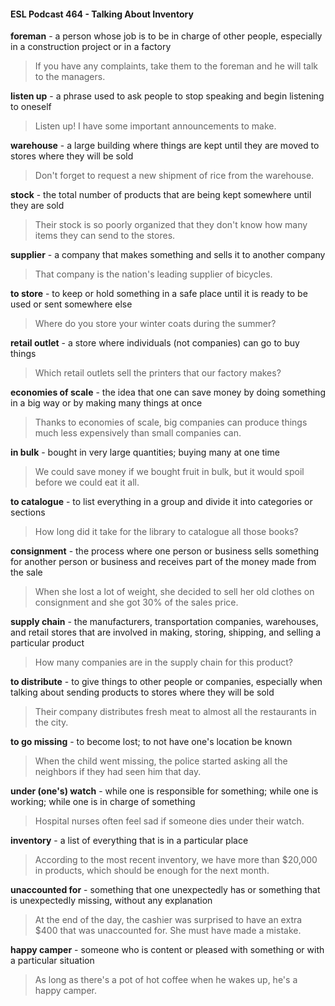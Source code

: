 #### ESL Podcast 464 - Talking About Inventory

**foreman** - a person whose job is to be in charge of other people, especially in a
construction project or in a factory

> If you have any complaints, take them to the foreman and he will talk to the
managers.

**listen up** - a phrase used to ask people to stop speaking and begin listening to
oneself

> Listen up! I have some important announcements to make.

**warehouse** - a large building where things are kept until they are moved to
stores where they will be sold

> Don't forget to request a new shipment of rice from the warehouse.

**stock** - the total number of products that are being kept somewhere until they
are sold

> Their stock is so poorly organized that they don't know how many items they
can send to the stores.

**supplier** - a company that makes something and sells it to another company

> That company is the nation's leading supplier of bicycles.

**to store** - to keep or hold something in a safe place until it is ready to be used or
sent somewhere else

> Where do you store your winter coats during the summer?

**retail outlet** - a store where individuals (not companies) can go to buy things

> Which retail outlets sell the printers that our factory makes?

**economies of scale** - the idea that one can save money by doing something in
a big way or by making many things at once

> Thanks to economies of scale, big companies can produce things much less
expensively than small companies can.

**in bulk** - bought in very large quantities; buying many at one time

> We could save money if we bought fruit in bulk, but it would spoil before we
could eat it all.

**to catalogue** - to list everything in a group and divide it into categories or
sections

> How long did it take for the library to catalogue all those books?

**consignment** - the process where one person or business sells something for
another person or business and receives part of the money made from the sale

> When she lost a lot of weight, she decided to sell her old clothes on
consignment and she got 30% of the sales price.

**supply chain** - the manufacturers, transportation companies, warehouses, and
retail stores that are involved in making, storing, shipping, and selling a particular
product

> How many companies are in the supply chain for this product?

**to distribute** - to give things to other people or companies, especially when
talking about sending products to stores where they will be sold

> Their company distributes fresh meat to almost all the restaurants in the city.

**to go missing** - to become lost; to not have one's location be known

> When the child went missing, the police started asking all the neighbors if they
had seen him that day.

**under (one's) watch** - while one is responsible for something; while one is
working; while one is in charge of something

> Hospital nurses often feel sad if someone dies under their watch.

**inventory** - a list of everything that is in a particular place

> According to the most recent inventory, we have more than $20,000 in
products, which should be enough for the next month.

**unaccounted for** - something that one unexpectedly has or something that is
unexpectedly missing, without any explanation

> At the end of the day, the cashier was surprised to have an extra $400 that was
unaccounted for. She must have made a mistake.

**happy camper** - someone who is content or pleased with something or with a
particular situation

> As long as there's a pot of hot coffee when he wakes up, he's a happy camper.

